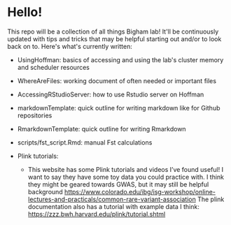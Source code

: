 # Hello!


This repo will be a collection of all things Bigham lab! It'll be continuously updated with tips and tricks that may be helpful starting out and/or to look back on to. Here's what's currently written:
* UsingHoffman: basics of accessing and using the lab's cluster memory and scheduler resources
* WhereAreFiles: working document of often needed or important files
* AccessingRStudioServer: how to use Rstudio server on Hoffman
* markdownTemplate: quick outline for writing markdown like for Github repositories 
* RmarkdownTemplate: quick outline for writing Rmarkdown
* scripts/fst_script.Rmd: manual Fst calculations 


* Plink tutorials:
    * This website has some Plink tutorials and videos I’ve found useful! I want to say they have some toy data you could practice with. I think they might be geared towards GWAS, but it may still be helpful background https://www.colorado.edu/ibg/isg-workshop/online-lectures-and-practicals/common-rare-variant-association The plink documentation also has a tutorial with example data I think: https://zzz.bwh.harvard.edu/plink/tutorial.shtml
 
